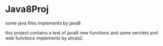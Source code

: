 # Java8Proj
some java files implements by java8

this project contains a test of java8 new functions and some servlets and web functions implements by struts2.
